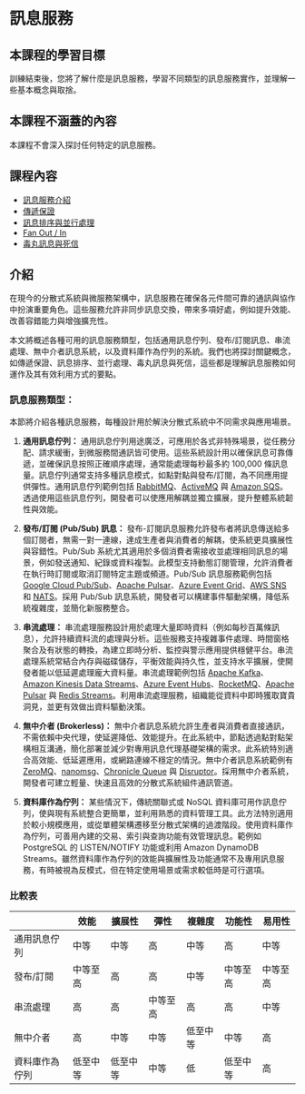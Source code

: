 # 訊息服務

## 本課程的學習目標

訓練結束後，您將了解什麼是訊息服務，學習不同類型的訊息服務實作，並理解一些基本概念與取捨。

## 本課程不涵蓋的內容

本課程不會深入探討任何特定的訊息服務。

## 課程內容

* [訊息服務介紹](https://linkedin.github.io/school-of-sre/level101/messagequeue/intro/#introduction)
* [傳遞保證](https://linkedin.github.io/school-of-sre/level101/messagequeue/key_concepts/#delivery-guarantees)
* [訊息排序與並行處理](https://linkedin.github.io/school-of-sre/level101/messagequeue/key_concepts/#messages-ordering-and-parallelism)
* [Fan Out / In](https://linkedin.github.io/school-of-sre/level101/messagequeue/key_concepts/#fan-out--in)
* [毒丸訊息與死信](https://linkedin.github.io/school-of-sre/level101/messagequeue/key_concepts/#poison-pills-and-dead-letters)

## 介紹

在現今的分散式系統與微服務架構中，訊息服務在確保各元件間可靠的通訊與協作中扮演重要角色。這些服務允許非同步訊息交換，帶來多項好處，例如提升效能、改善容錯能力與增強擴充性。

本文將概述各種可用的訊息服務類型，包括通用訊息佇列、發布/訂閱訊息、串流處理、無中介者訊息系統，以及資料庫作為佇列的系統。我們也將探討關鍵概念，如傳遞保證、訊息排序、並行處理、毒丸訊息與死信，這些都是理解訊息服務如何運作及其有效利用方式的要點。

### 訊息服務類型：

本節將介紹各種訊息服務，每種設計用於解決分散式系統中不同需求與應用場景。

1. **通用訊息佇列：** 通用訊息佇列用途廣泛，可應用於各式非特殊場景，從任務分配、請求緩衝，到微服務間通訊皆可使用。這些系統設計用以確保訊息可靠傳遞，並確保訊息按照正確順序處理，通常能處理每秒最多約 100,000 條訊息量。訊息佇列通常支持多種訊息模式，如點對點與發布/訂閱，為不同應用提供彈性。通用訊息佇列範例包括 [RabbitMQ](https://www.rabbitmq.com/)、[ActiveMQ](https://activemq.apache.org/) 與 [Amazon SQS](https://aws.amazon.com/sqs/)。透過使用這些訊息佇列，開發者可以使應用解耦並獨立擴展，提升整體系統韌性與效能。

2. **發布/訂閱 (Pub/Sub) 訊息：** 發布-訂閱訊息服務允許發布者將訊息傳送給多個訂閱者，無需一對一連線，達成生產者與消費者的解耦，使系統更具擴展性與容錯性。Pub/Sub 系統尤其適用於多個消費者需接收並處理相同訊息的場景，例如發送通知、紀錄或資料複製。此模型支持動態訂閱管理，允許消費者在執行時訂閱或取消訂閱特定主題或頻道。Pub/Sub 訊息服務範例包括 [Google Cloud Pub/Sub](https://cloud.google.com/pubsub)、[Apache Pulsar](https://pulsar.apache.org/)、[Azure Event Grid](https://azure.microsoft.com/en-us/products/event-grid)、[AWS SNS](https://aws.amazon.com/sns/) 和 [NATS](https://nats.io/)。採用 Pub/Sub 訊息系統，開發者可以構建事件驅動架構，降低系統複雜度，並簡化新服務整合。

3. **串流處理：** 串流處理服務設計用於處理大量即時資料（例如每秒百萬條訊息），允許持續資料流的處理與分析。這些服務支持複雜事件處理、時間窗格聚合及有狀態的轉換，為建立即時分析、監控與警示應用提供穩健平台。串流處理系統常結合內存與磁碟儲存，平衡效能與持久性，並支持水平擴展，使開發者能以低延遲處理龐大資料量。串流處理範例包括 [Apache Kafka](https://kafka.apache.org/)、[Amazon Kinesis Data Streams](https://aws.amazon.com/kinesis/data-streams/)、[Azure Event Hubs](https://azure.microsoft.com/en-us/products/event-hubs)、[RocketMQ](https://rocketmq.apache.org/)、[Apache Pulsar](https://pulsar.apache.org/) 與 [Redis Streams](https://redis.io/docs/data-types/streams/)。利用串流處理服務，組織能從資料中即時獲取寶貴洞見，並更有效做出資料驅動決策。

4. **無中介者 (Brokerless)：** 無中介者訊息系統允許生產者與消費者直接通訊，不需依賴中央代理，使延遲降低、效能提升。在此系統中，節點透過點對點架構相互溝通，簡化部署並減少對專用訊息代理基礎架構的需求。此系統特別適合高效能、低延遲應用，或網路連線不穩定的情況。無中介者訊息系統範例有 [ZeroMQ](https://zeromq.org/)、[nanomsg](https://nanomsg.org/)、[Chronicle Queue](https://github.com/OpenHFT/Chronicle-Queue) 與 [Disruptor](https://lmax-exchange.github.io/disruptor/)。採用無中介者系統，開發者可建立輕量、快速且高效的分散式系統組件通訊管道。

5. **資料庫作為佇列：** 某些情況下，傳統關聯式或 NoSQL 資料庫可用作訊息佇列，使與現有系統整合更簡單，並利用熟悉的資料管理工具。此方法特別適用於較小規模應用，或從單體架構遷移至分散式架構的過渡階段。使用資料庫作為佇列，可善用內建的交易、索引與查詢功能有效管理訊息。範例如 PostgreSQL 的 LISTEN/NOTIFY 功能或利用 Amazon DynamoDB Streams。雖然資料庫作為佇列的效能與擴展性及功能通常不及專用訊息服務，有時被視為反模式，但在特定使用場景或需求較低時是可行選項。

### 比較表

|                        | 效能               | 擴展性             | 彈性                 | 複雜度             | 功能性               | 易用性               |
|------------------------|--------------------|--------------------|----------------------|---------------------|----------------------|----------------------|
| 通用訊息佇列           | 中等               | 中等               | 高                   | 中等                | 高                   | 中等                 |
| 發布/訂閱              | 中等至高           | 高                 | 高                   | 中等                | 中等至高             | 中等至高             |
| 串流處理               | 高                 | 高                 | 中等至高             | 高                  | 高                   | 中等                 |
| 無中介者               | 高                 | 中等               | 中等                 | 低至中等            | 中等                 | 高                   |
| 資料庫作為佇列         | 低至中等           | 低至中等           | 中等                 | 低                  | 低至中等             | 高                   |
